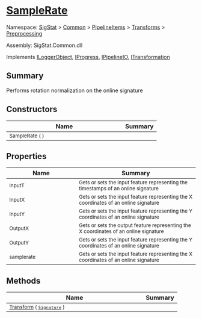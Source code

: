 # [SampleRate](./SampleRate.md)

Namespace: [SigStat]() > [Common](./../../../README.md) > [PipelineItems]() > [Transforms]() > [Preprocessing](./README.md)

Assembly: SigStat.Common.dll

Implements [ILoggerObject](./../../../ILoggerObject.md), [IProgress](./../../../Helpers/IProgress.md), [IPipelineIO](./../../../Pipeline/IPipelineIO.md), [ITransformation](./../../../ITransformation.md)

## Summary
Performs rotation normalization on the online signature

## Constructors

| Name | Summary | 
| --- | --- | 
| <sub>SampleRate (  )</sub><img style="cursor:not-allowed;" width=200/>| <sub></sub>| <br>


## Properties

| Name | Summary | 
| --- | --- | 
| <sub>InputT</sub><img style="cursor:not-allowed;" width=200/>| <sub>Gets or sets the input feature representing the timestamps of an online signature</sub>| <br>
| <sub>InputX</sub><img style="cursor:not-allowed;" width=200/>| <sub>Gets or sets the input feature representing the X coordinates of an online signature</sub>| <br>
| <sub>InputY</sub><img style="cursor:not-allowed;" width=200/>| <sub>Gets or sets the input feature representing the Y coordinates of an online signature</sub>| <br>
| <sub>OutputX</sub><img style="cursor:not-allowed;" width=200/>| <sub>Gets or sets the output feature representing the X coordinates of an online signature</sub>| <br>
| <sub>OutputY</sub><img style="cursor:not-allowed;" width=200/>| <sub>Gets or sets the input feature representing the Y coordinates of an online signature</sub>| <br>
| <sub>samplerate</sub><img style="cursor:not-allowed;" width=200/>| <sub>Gets or sets the input feature representing the X coordinates of an online signature</sub>| <br>


## Methods

| Name | Summary | 
| --- | --- | 
| <sub>[Transform](./Methods/SampleRate-100663845.md) ( [`Signature`](./../../../Signature.md) )</sub><img style="cursor:not-allowed;" width=200/>| <sub></sub>| <br>


